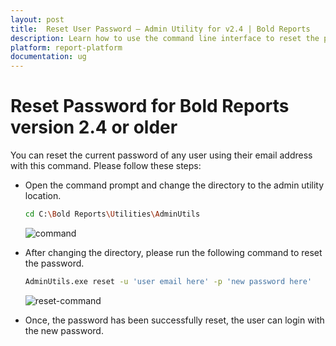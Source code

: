 ```yaml
---
layout: post
title:  Reset User Password – Admin Utility for v2.4 | Bold Reports
description: Learn how to use the command line interface to reset the password of any user in Bold Reports Enterprise of v2.4 or earlier using their email address.
platform: report-platform
documentation: ug
---
```


# Reset Password for Bold Reports version 2.4 or older

You can reset the current password of any user using their email address with this command. Please follow these steps:

* Open the command prompt and change the directory to the admin utility location.

   ```sh
   cd C:\Bold Reports\Utilities\AdminUtils
   ```

   ![command](/static/assets/on-premise/images/tenant-management/admin-utility/displaycmd.png)

* After changing the directory, please run the following command to reset the password.

   ```sh
   AdminUtils.exe reset -u 'user email here' -p 'new password here'
   ```

   ![reset-command](/static/assets/on-premise/images/tenant-management/admin-utility/resetcmd.png)

* Once, the password has been successfully reset, the user can login with the new password.
